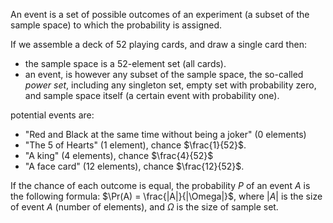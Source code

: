 An event is a set of possible outcomes of an experiment (a subset of the sample space) to which the probability is assigned.

If we assemble a deck of 52 playing cards, and draw a single card then:
- the sample space is a 52-element set (all cards).
- an event, is however any subset of the sample space, the so-called *power set*, including any singleton set, empty set with probability zero, and sample space itself (a certain event with probability one).

potential events are:
- "Red and Black at the same time without being a joker" (0 elements)
- "The 5 of Hearts" (1 element), chance $\frac{1}{52}$.
- "A king" (4 elements), chance $\frac{4}{52}$
- "A face card" (12 elements), chance $\frac{12}{52}$.


If the chance of each outcome is equal, the probability $P$ of an event $A$ is the following formula:
$\Pr(A) = \frac{|A|}{|\Omega|}$,  where $|A|$ is the size of event $A$ (number of elements), and $\Omega$ is the size of sample set.
